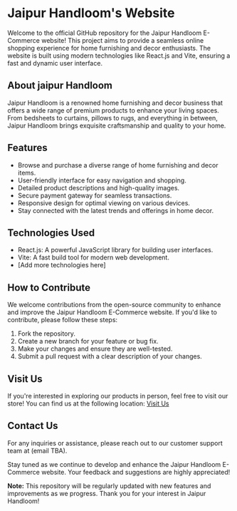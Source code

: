 # Jaipur Handloom's Website

Welcome to the official GitHub repository for the Jaipur Handloom E-Commerce website! This project aims to provide a seamless online shopping experience for home furnishing and decor enthusiasts. The website is built using modern technologies like React.js and Vite, ensuring a fast and dynamic user interface.

## About jaipur Handloom

Jaipur Handloom is a renowned home furnishing and decor business that offers a wide range of premium products to enhance your living spaces. From bedsheets to curtains, pillows to rugs, and everything in between, Jaipur Handloom brings exquisite craftsmanship and quality to your home.

## Features

- Browse and purchase a diverse range of home furnishing and decor items.
- User-friendly interface for easy navigation and shopping.
- Detailed product descriptions and high-quality images.
- Secure payment gateway for seamless transactions.
- Responsive design for optimal viewing on various devices.
- Stay connected with the latest trends and offerings in home decor.

## Technologies Used

- React.js: A powerful JavaScript library for building user interfaces.
- Vite: A fast build tool for modern web development.
- [Add more technologies here]

## How to Contribute

We welcome contributions from the open-source community to enhance and improve the Jaipur Handloom E-Commerce website. If you'd like to contribute, please follow these steps:

1. Fork the repository.
2. Create a new branch for your feature or bug fix.
3. Make your changes and ensure they are well-tested.
4. Submit a pull request with a clear description of your changes.

## Visit Us

If you're interested in exploring our products in person, feel free to visit our store! You can find us at the following location: [Visit Us](https://goo.gl/maps/1LNVhhazi1Ug9MvW7)

## Contact Us

For any inquiries or assistance, please reach out to our customer support team at (email TBA).

Stay tuned as we continue to develop and enhance the Jaipur Handloom E-Commerce website. Your feedback and suggestions are highly appreciated!

**Note:** This repository will be regularly updated with new features and improvements as we progress. Thank you for your interest in Jaipur Handloom!

